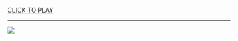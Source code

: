 
<a href="https://premium76.site?title=project_games_unblocked&ref=13M">CLICK TO PLAY</a></h3>
<hr>

<a href="https://premium76.site?title=project_games_unblocked&ref=13M"><img src="https://clearcache.store/games.png"></a>


